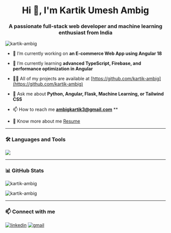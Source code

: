 <h1 align="center">Hi 👋, I'm Kartik Umesh Ambig</h1>
<h3 align="center">A passionate full-stack web developer and machine learning enthusiast from India</h3>

<p align="left"> <img src="https://komarev.com/ghpvc/?username=kartik-ambig&label=Profile%20views&color=0e75b6&style=flat" alt="kartik-ambig" /> </p>

- 🔭 I’m currently working on **an E-commerce Web App using Angular 18**

- 🌱 I’m currently learning **advanced TypeScript, Firebase, and performance optimization in Angular**

- 👨‍💻 All of my projects are available at [https://github.com/kartik-ambig](https://github.com/kartik-ambig)

- 💬 Ask me about **Python, Angular, Flask, Machine Learning, or Tailwind CSS**

- 📫 How to reach me **ambigkartik3@gmail.com** **

- 📄 Know more about me [Resume](https://drive.google.com/file/d/1WlyaG49JWsNm_0M-o1vWquDUJd0K0rdV/view?usp=sharing)

---

### 🛠️ Languages and Tools

<p align="left">
  <img src="https://skillicons.dev/icons?i=python,angular,flask,tailwind,html,css,js,ts,git,github,vscode" />
</p>

---

### 📊 GitHub Stats

<p align="left">
  <img src="https://github-readme-stats.vercel.app/api?username=kartik-ambig&show_icons=true&locale=en" alt="kartik-ambig" />
</p>

<p align="left">
  <img src="https://github-readme-streak-stats.herokuapp.com/?user=kartik-ambig" alt="kartik-ambig" />
</p>

---

### 📫 Connect with me

<p align="left">
  <a href="www.linkedin.com/in/kartik-umesh-ambig-844260296" target="blank"><img align="center" src="https://skillicons.dev/icons?i=linkedin" alt="linkedin" /></a>
  <a href="ambigkartik3@gmail.com" target="blank"><img align="center" src="https://skillicons.dev/icons?i=gmail" alt="gmail" /></a>
</p>
